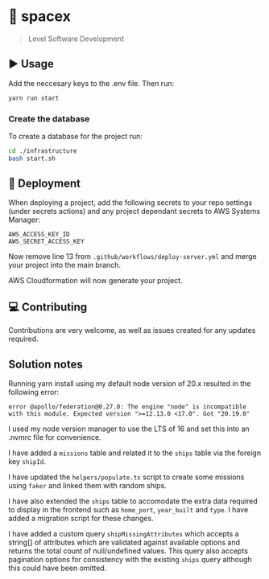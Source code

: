 # :space_invader: spacex

> Level Software Development

## :arrow_forward: Usage

Add the neccesary keys to the .env file. Then run:

```sh
yarn run start
```

### Create the database

To create a database for the project run:

```sh
cd ./infrastructure
bash start.sh
```

## :dizzy: Deployment

When deploying a project, add the following secrets to your repo settings (under secrets actions) and any project dependant secrets to AWS Systems Manager:

```
AWS_ACCESS_KEY_ID
AWS_SECRET_ACCESS_KEY
```

Now remove line 13 from `.github/workflows/deploy-server.yml` and merge your project into the main branch.

AWS Cloudformation will now generate your project.

## :computer: Contributing

Contributions are very welcome, as well as issues created for any updates required.

## Solution notes

Running yarn install using my default node version of 20.x resulted in the following error:

```
error @apollo/federation@0.27.0: The engine "node" is incompatible with this module. Expected version ">=12.13.0 <17.0". Got "20.19.0"
```

I used my node version manager to use the LTS of 16 and set this into an .nvmrc file for convenience.

I have added a `missions` table and related it to the `ships` table via the foreign key `shipId`.

I have updated the `helpers/populate.ts` script to create some missions using `faker` and linked them with random ships.

I have also extended the `ships` table to accomodate the extra data required to display in the frontend such as `home_port`, `year_built` and `type`. I have added a migration script for these changes.

I have added a custom query `shipMissingAttributes` which accepts a string[] of attributes which are validated against available options and returns the total count of null/undefined values. This query also accepts pagination options for consistency with the existing `ships` query although this could have been omitted.
